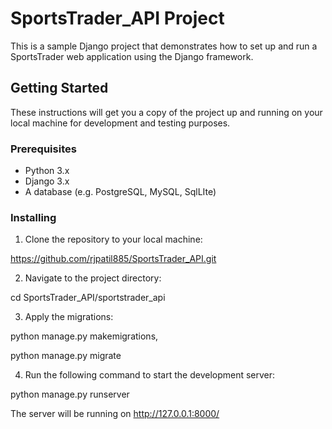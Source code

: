 # SportsTrader_API Project 

This is a sample Django project that demonstrates how to set up and run a SportsTrader web application using the Django framework.

## Getting Started

These instructions will get you a copy of the project up and running on your local machine for development and testing purposes.

### Prerequisites

- Python 3.x
- Django 3.x
- A database (e.g. PostgreSQL, MySQL, SqlLIte)

### Installing

1. Clone the repository to your local machine:

https://github.com/rjpatil885/SportsTrader_API.git

2. Navigate to the project directory:

cd SportsTrader_API/sportstrader_api

3. Apply the migrations:

python manage.py makemigrations, 

python manage.py migrate

4. Run the following command to start the development server:

python manage.py runserver

The server will be running on http://127.0.0.1:8000/
